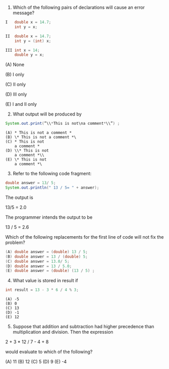1. Which of the following pairs of declarations will cause an error message?

```java
I   double x = 14.7; 
    int y = x;

II  double x = 14.7;  
    int y = (int) x; 

III int x = 14;
    double y = x; 
```
(A) None

(B) I only 

(C) II only

(D) III only 

(E) I and II only  

2. What output will be produced by 

```java
System.out.print(”\\*This is not\na comment*\\”) ; 
```
```
(A) * This is not a comment * 
(B) \* This is not a comment *\ 
(C) * This is not 
    a comment *
(D) \\* This is not
    a comment *\\
(E) \* This is not
    a comment *\
```

3. Refer to the following code fragment: 

```java
double answer = 13/ 5; 
System.out.println(" 13 / 5= " + answer); 
```
The output is 

13/5 = 2.0 

The programmer intends the output to be 

13 / 5 = 2.6

Which of the following replacements for the first line of code will not fix the problem? 

```java
(A) double answer = (double) 13 / 5; 
(B) double answer = 13 / (double) 5; 
(C) double answer = 13.0/ 5;
(D) double answer = 13 / 5.0;  
(E) double answer = (double) (13 / 5) ; 
```
4. What value is stored in result if 

```java
int result = 13 - 3 * 6 / 4 % 3; 
```

```
(A) -5
(B) 0 
(C) 13
(D) -1
(E) 12
```

5. Suppose that addition and subtraction had higher precedence than multiplication and division. Then the expression 

2 + 3 * 12 / 7 - 4 + 8 

would evaluate to which of the following?

(A) 11
(B) 12
(C) 5
(D) 9
(E) -4
